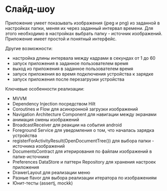 # Слайд-шоу

Приложение умеет показывать изображения (jpeg и png) из заданной в настройках папки, 
меняя их через заданный интервал времени. Для этого необходимо в настройках выбрать 
папку - источник изображений. Приложение имеет простой и понятный интерфейс.

Другие возможности:
* настройка длины интервала между кадрами в секундах от 1 до 60
* запуск приложения в заданное пользователем время
* выход из приложения в заданное пользователем время
* запуск приложения во время подключения устройства к зарядке
* запуск приложения после перезагрузки устройства

Ключевые особенности реализации:
* MVVM
* Dependency Injection посредством Hilt
* Coroutines и Flow для асинхронной загрузки изображений
* Navigation Architecture Component для навигации между экранами
* анимация смены изображений
* BroadcastReceiver для реакции на события android
* Foreground Service для уведомления о том, что началась зарядка устройства
* registerForActivityResult(OpenDocumentTree()) для выбора папки - источника изображений
* DocumentsContract для итерирования по файлам изображений в папке-источнике
* Preferences DataStore и паттерн Repository для хранения настроек приложения
* DrawerLayout для реализации меню
* Разные flavor для выбора реализации итератора по изображениям
* Юнит-тесты (assertj, mockk)